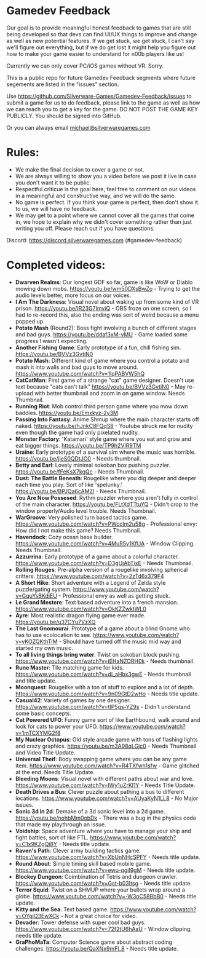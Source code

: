# Gamedev Feedback
Our goal is to provide meaningful honest feedback to games that are still being developed so that devs can find UI/UX things to improve and change as well as new potential features. If we get stuck, we get stuck, I can't say we'll figure out everything, but if we do get lost it might help you figure out how to make your game easier to understand for n00b players like us!

Currently we can only cover PC/iOS games without VR. Sorry.

This is a public repo for future Gamedev Feedback segments where future segements are listed in the "issues" section.

Use https://github.com/Silverware-Games/Gamedev-Feedback/issues to submit a game for us to do feedback, please link to the game as well as how we can reach you to get a key for the game. DO NOT POST THE GAME KEY PUBLICLY. You should be signed into GitHub. 

Or you can always email michael@silverwaregames.com 

# Rules:

* We make the final decision to cover a game or not.
* We are always willing to show you a video before we post it live in case you don't want it to be public.
* Respectful criticue is the goal here, feel free to comment on our videos in a meaningful and constructive way, and we will do the same.
* No game is perfect. If you think your game is perfect, then don't show it to us, we will have no feedback.
* We may get to a point where we cannot cover all the games that come in, we hope to explain why we didn't cover something rather than just writing you off. Please reach out if you have questions.

Discord: https://discord.silverwaregames.com (#gamedev-feedback)

# Completed videos:

* **Dwarven Realms**: Our longest GDF so far, game is like WoW or Diablo mowing down mobs. https://youtu.be/wm50DXsBwZo - Trying to get the audio levels better, more focus on our voices.
* **I Am The Darkness**: Visual novel about waking up from some kind of VR prison. https://youtu.be/IR23G7ImviQ - OBS froze on one screen, so I had to re-record this, also the ending was sort of weird because a menu popped up.
* **Potato Mash** (Round2): Boss fight involving a bunch of different stages and bad guys. https://youtu.be/ddaf3xM-vMU - Game loaded some progress I wasn't expecting.
* **Another Fishing Game**: Early prototype of a fun, chill fishing sim. https://youtu.be/BVVz3GvtiN0
* **Potato Mash**: Different kind of game where you control a potato and mash it into walls and bad guys to move around. https://www.youtube.com/watch?v=1lqPABVW5hQ
* **CatCatMan**: First game of a strange "cat" game designer. Doesn't use text because "cats can't talk" https://youtu.be/BVVz3GvtiN0 - May re-upload with better thumbnail and zoom in on game window. Needs Thumbnail.
* **Running Riot**: Mob control third person game where you mow down baddies. https://youtu.be/Emxkyz-2y3M
* **Passing Into Fantasy**: Anime Shmup where the main character starts off naked. https://youtu.be/hJnkC8FQqS8 - Youtube struck me for nudity even though the game had only pixelated nudity.
* **Monster Factory**: 'Katamari' style game where you eat and grow and eat bigger things. https://youtu.be/TP9h2VIR9TM
* **Uraine**: Early prototype of a survival sim where the music was horrible. https://youtu.be/jieS0QDtJO0 - Needs thumbnail.
* **Betty and Earl**: Lovely minimal sokoban box pushing puzzler. https://youtu.be/fFeKsX7kgQc - Needs Thumbnail.
* **Dust: The Battle Beneath**: Rougelike where you dig deeper and deeper each time you play. Sort of like 'spelunky.'  https://youtu.be/BPJQa6cAMZI - Needs Thumbnail.
* **You Are Now Possesed**: Rythm puzzler where you aren't fully in control of the main character. https://youtu.be/FLtXdTTtuYQ - Didn't crop to the window properly/Audio level trouble. Needs Thumbnail.
* **WarGroove**: Very polished turn based tactics game. https://www.youtube.com/watch?v=PWccIm2u58g - Professional envy: How did I not make this game? Needs Thumbnail.
* **Havendock**: Cozy ocean base builder. https://www.youtube.com/watch?v=4MuR5y1KfUA - Window Clipping. Needs Thumbnail.
* **Azzurrina**: Early prototype of a game about a colorful character. https://www.youtube.com/watch?v=D3gUjAbTixE - Needs Thumbnail.
* **Rolling Rouges**: Pre-alpha version of a rougelike involving spherical critters. https://www.youtube.com/watch?v=2zTd6x379F4 
* **A Short Hike**: Short adventure with a Legend of Zelda style puzzle/gating system. https://www.youtube.com/watch?v=GquYsBKdiEU - Professional envy as well as getting stuck.
* **Le Grand Mestere**: Text based adventure into a french mansion. https://www.youtube.com/watch?v=OkKZZwktWL0
* **Ayre**: Most realistic dragon flying game ever made. https://youtu.be/u37CYu7VzXQ
* **The Last Gnomourai**: Prototype of a game about a blind Gnome who has to use ecolocation to see. https://www.youtube.com/watch?v=vKOZQKthTlM - Should have turned off the music mid way and started my own music.
* **To all living things bring water**: Twist on sokoban block pushing. https://www.youtube.com/watch?v=iEHaNZORH0k - Needs thumbnail.
* **Rune Master**: Tile matching game for kids. https://www.youtube.com/watch?v=di_aHbx3gwE - Needs thumbnail and title update.
* **Moonquest**: Rougelike with a ton of stuff to explore and a lot of depth. https://www.youtube.com/watch?v=9n09GtD2wHo - Needs title update.
* **Casual42**: Variety of games by one designer. https://www.youtube.com/watch?v=tIP5gs-YZ9s - Didn't understand some basic concepts.
* **Cat Powered UFO**: Funny game sort of like Earthbound, walk around and look for cats to power your UFO. https://www.youtube.com/watch?v=1mTCXYMG2f8
* **My Nuclear Octopus**: Old style arcade game with tons of flashing lights and crazy graphics. https://youtu.be/m3A98qLGjc0 - Needs Thumbnail and Video Title Update.
* **Universal Theif**: Body swapping game where you can be any game item. https://www.youtube.com/watch?v=R4TXfwh1sfw - Game glitched at the end. Needs Title Update.
* **Bleeding Moons**: Visual novel with different paths about war and love. https://www.youtube.com/watch?v=lWy1uZrKl1Y - Needs Title Update.
* **Death Drives a Bus**: Clever puzzle about pathing a bus to different locations. https://www.youtube.com/watch?v=AUyaKyN1LL8 - No Major issues.
* **Sonic 3d in 2d**: Demake of a 3d sonic level into a 2d game. https://youtu.be/nohbMm0obDk - There was a bug in the physics code that made my playthrough an issue.
* **Voidship**: Space adventure where you have to manage your ship and fight battles, sort of like FTL. https://www.youtube.com/watch?v=C1x9KZgQi8Y - Needs title update.
* **Raven's Path**: Clever army building tactics game. https://www.youtube.com/watch?v=XbUnNHcSPFY - Needs title update.
* **Round About**: Simple timing skill based mobile game. https://www.youtube.com/watch?v=ewu-qgiI9gM - Needs title update.
* **Blockey Dungeon**: Coimbination of Tetris and dungeon crawler. https://www.youtube.com/watch?v=Gst-b03Itsg - Needs title update.
* **Terror Squid**: Twist on a SHMUP where your bullets wrap around a globe. https://www.youtube.com/watch?v=-W3oC58BbB0 - Needs title update.
* **Kitty and the Sea**: Text based game. https://www.youtube.com/watch?v=OYgjQ3EwXCk - Not a great choice for video.
* **Devader**: Tower defense with super cool bad guys. https://www.youtube.com/watch?v=72f2tU6hAaU - Window clipping, needs title update.
* **GraPhoMaTa**: Computer Science game about abstract coding challenges. https://youtu.be/QaXNx9mFI_8 - Needs title update.
